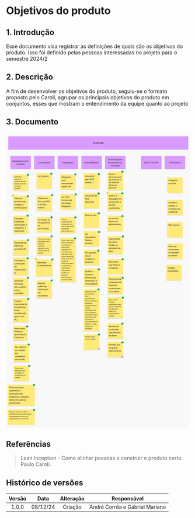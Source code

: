 # Objetivos do produto

## 1. Introdução

Esse documento visa registrar as definições de quais são os objetivos do produto. Isso foi definido pelas pessoas interessadas no projeto para o semestre 2024/2

## 2. Descrição

A fim de desenvolver os objetivos do produto, seguiu-se o formato proposto pelo Caroli, agrupar os principais objetivos do produto em conjuntos, esses que mostram o entendimento da equipe quanto ao projeto

## 3. Documento

![Visão do produto](../assets/lean_inception/obj_prod.png)
## Referências


> Lean Inception - Como alinhar pessoas e construir o produto certo. Paulo Caroli.

## Histórico de versões

| Versão |   Data   |                Alteração                            |        Responsável              |
| :----: | :------: | :-------------------------------------:             |   :------------------------:    |
| 1.0.0  | 08/12/24 |                 Criação                             | André Corrêa e Gabriel Mariano  |
